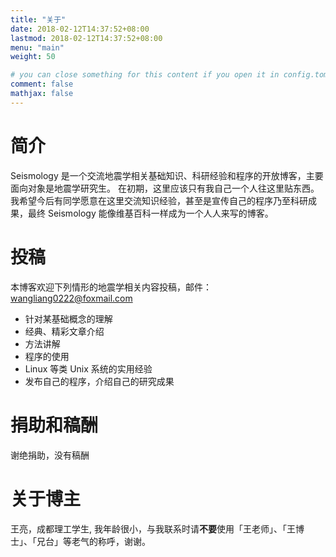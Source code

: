 ```yaml
---
title: "关于"
date: 2018-02-12T14:37:52+08:00
lastmod: 2018-02-12T14:37:52+08:00
menu: "main"
weight: 50

# you can close something for this content if you open it in config.toml.
comment: false
mathjax: false
---
```


# 简介

Seismology 是一个交流地震学相关基础知识、科研经验和程序的开放博客，主要面向对象是地震学研究生。
在初期，这里应该只有我自己一个人往这里贴东西。我希望今后有同学愿意在这里交流知识经验，甚至是宣传自己的程序乃至科研成果，最终 Seismology 能像维基百科一样成为一个人人来写的博客。

# 投稿

本博客欢迎下列情形的地震学相关内容投稿，邮件：wangliang0222@foxmail.com

* 针对某基础概念的理解
* 经典、精彩文章介绍
* 方法讲解
* 程序的使用
* Linux 等类 Unix 系统的实用经验
* 发布自己的程序，介绍自己的研究成果

# 捐助和稿酬

谢绝捐助，没有稿酬

# 关于博主

王亮，成都理工学生, 我年龄很小，与我联系时请**不要**使用「王老师」、「王博士」、「兄台」等老气的称呼，谢谢。
